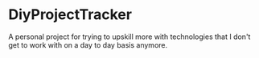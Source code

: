 # DiyProjectTracker

A personal project for trying to upskill more with technologies that I don't get to work with on a day to day basis anymore.